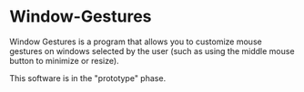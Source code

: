 # Window-Gestures

Window Gestures is a program that allows you to customize mouse gestures on windows selected by the user (such as using the middle mouse button to minimize or resize).

This software is in the "prototype" phase.

